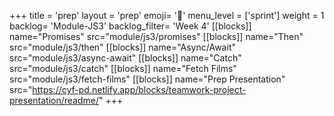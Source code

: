 +++
title = 'prep'
layout = 'prep'
emoji= '📝'
menu_level = ['sprint']
weight = 1
backlog= 'Module-JS3'
backlog_filter= 'Week 4'
[[blocks]]
name="Promises"
src="module/js3/promises"
[[blocks]]
name="Then"
src="module/js3/then"
[[blocks]]
name="Async/Await"
src="module/js3/async-await"
[[blocks]]
name="Catch"
src="module/js3/catch"
[[blocks]]
name="Fetch Films"
src="module/js3/fetch-films"
[[blocks]]
name="Prep Presentation"
src="https://cyf-pd.netlify.app/blocks/teamwork-project-presentation/readme/"
+++

